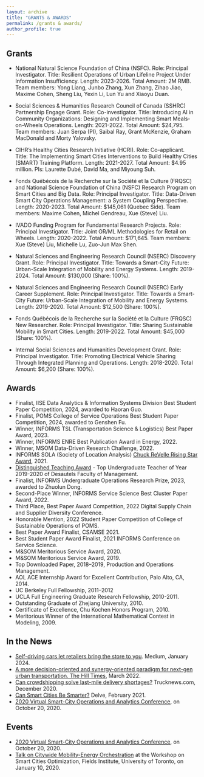 ```yaml
---
layout: archive
title: "GRANTS & AWARDS"
permalink: /grants & awards/
author_profile: true
---
```


Grants
---
* National Natural Science Foundation of China (NSFC).
  Role: Principal Investigator.
  Title: Resilient Operations of Urban Lifeline Project Under Information Insufficiency.
  Length: 2023-2026.
  Total Amount: 2M RMB.
  Team members: Yong Liang, Junbo Zhang, Xun Zhang, Zihao Jiao, Maxime Cohen, Sheng Liu, Yexin Li, Lun Yu and Xiaoyu Duan. 

* Social Sciences & Humanities Research Council of Canada (SSHRC) Partnership Engage Grant.
  Role: Co-investigator.
  Title: Introducing AI in Community Organizations: Designing and Implementing Smart Meals-on-Wheels Operations.
  Length: 2021-2022.
  Total Amount: $24,795.
  Team members: Juan Serpa (PI), Saibal Ray, Grant McKenzie, Graham MacDonald and Morty Yalovsky.

* CIHR’s Healthy Cities Research Initiative (HCRI).
  Role: Co-applicant.
  Title: The Implementing Smart Cities Interventions to Build Healthy Cities (SMART) Training Platform.
  Length: 2021-2027.
  Total Amount: $4.95 million.
  PIs: Laurette Dubé, David Ma, and Miyoung Suh.

* Fonds Québécois de la Recherche sur la Société et la Culture (FRQSC) and National Science Foundation of China (NSFC) Research Program on Smart      Cities and Big Data.
  Role: Principal Investigator.
  Title: Data-Driven Smart City Operations Management: a System Coupling Perspective.
  Length: 2020-2023.
  Total Amount: $145,061 (Quebec Side).
  Team members: Maxime Cohen, Michel Gendreau, Xue (Steve) Liu.

* IVADO Funding Program for Fundamental Research Projects.
  Role: Principal Investigator.
  Title: Joint OR/ML Methodologies for Retail on Wheels.
  Length: 2020-2022.
  Total Amount: $171,645.
  Team members: Xue (Steve) Liu, Michelle Lu, Zuo-Jun Max Shen.

* Natural Sciences and Engineering Research Council (NSERC) Discovery Grant.
  Role: Principal Investigator.
  Title: Towards a Smart-City Future: Urban-Scale Integration of Mobility and Energy Systems.
  Length: 2019-2024.
  Total Amount: $130,000 (Share: 100%).

* Natural Sciences and Engineering Research Council (NSERC) Early Career Supplement.
Role: Principal Investigator.
Title: Towards a Smart-City Future: Urban-Scale Integration of Mobility and Energy Systems.
Length: 2019-2020.
Total Amount: $12,500 (Share: 100%).

* Fonds Québécois de la Recherche sur la Société et la Culture (FRQSC) New Researcher.
  Role: Principal Investigator.
  Title: Sharing Sustainable Mobility in Smart Cities.
  Length: 2019-2022.
  Total Amount: $45,000 (Share: 100%).
​
* Internal Social Sciences and Humanities Development Grant.
  Role: Principal Investigator.
  Title: Promoting Electrical Vehicle Sharing Through Integrated Planning and Operations.
  Length: 2018-2020.
  Total Amount: $6,200 (Share: 100%).

Awards
---
* Finalist, IISE Data Analytics & Information Systems Division Best Student Paper Competition, 2024, awarded to Haoran Guo.
* Finalist, POMS College of Service Operations Best Student Paper Competition, 2024, awarded to Genshen Fu.
* ​Winner, INFORMS TSL (Transportation Science & Logistics) Best Paper Award, 2023.
* Winner, INFORMS ENRE Best Publication Award in Energy, 2022.
* Winner, MSOM Data-Driven Research Challenge, 2022.
* INFORMS SOLA (Society of Location Analysis) [Chuck ReVelle Rising Star Award](https://www.informs.org/Recognizing-Excellence/Community-Prizes/Section-on-Location-Analysis/Chuck-ReVelle-Rising-Star-Award), 2021.
* ​[Distinguished Teaching Award](https://www.mcgill.ca/channels/channels/news/desautels-professors-celebrated-their-teaching-excellence-323094) - Top Undergraduate Teacher of Year 2019-2020 of Desautels Faculty of Management.
* Finalist, INFORMS Undergraduate Operations Research Prize, 2023, awarded to Zhuolun Dong. ​
* Second-Place Winner, INFORMS Service Science Best Cluster Paper Award, 2022.
* Third Place, Best Paper Award Competition, 2022 Digital Supply Chain and Supplier Diversity Conference.
* Honorable Mention, 2022 Student Paper Competition of College of Sustainable Operations of POMS.
* Best Paper Award Finalist, CSAMSE 2021.
* Best Student Paper Award Finalist, 2021 INFORMS Conference on Service Science.
* M&SOM Meritorious Service Award, 2020.
* M&SOM Meritorious Service Award, 2019.
* Top Downloaded Paper, 2018–2019, Production and Operations Management.
* AOL ACE Internship Award for Excellent Contribution, Palo Alto, CA, 2014.
* UC Berkeley Full Fellowship, 2011–2012
* UCLA Full Engineering Graduate Research Fellowship, 2010-2011.
* Outstanding Graduate of Zhejiang University, 2010.
* Certificate of Excellence, Chu Kochen Honors Program, 2010.
* Meritorious Winner of the International Mathematical Contest in Modeling, 2009.

In the News
---
* [Self-driving cars let retailers bring the store to you](https://medium.com/texas-mccombs/self-driving-cars-let-retailers-bring-the-store-to-you-848f3acccbaa). Medium, January 2024. 
* [A more decision-oriented and synergy-oriented paradigm for next-gen urban transportation. The Hill Times](https://www.hilltimes.com/story/2022/02/28/a-more-decision-oriented-and-synergy-oriented-paradigm-for-next-gen-urban-transportation/270268/), March 2022. 
* [Can crowdshipping solve last-mile delivery shortages?](https://www.trucknews.com/transportation/can-crowdshipping-solve-last-mile-delivery-shortages/1003147601/) Trucknews.com, December 2020.
* [Can Smart Cities Be Smarter?](https://delve.mcgill.ca/read/can-smart-cities-be-smarter/) Delve, February 2021.
* [2020 Virtual Smart-City Operations and Analytics Conference](https://connect.informs.org/communities/community-home/digestviewer/viewthread?GroupId=469&MessageKey=43ab423d-3005-4b55-9b00-aede8c0fec10&CommunityKey=1d5653fa-85c8-46b3-8176-869b140e5e3c&tab=digestviewer&hlmlt=VT), on October 20, 2020.
  

Events
---
* ​[2020 Virtual Smart-City Operations and Analytics Conference](https://connect.informs.org/communities/community-home/digestviewer/viewthread?GroupId=469&MessageKey=43ab423d-3005-4b55-9b00-aede8c0fec10&CommunityKey=1d5653fa-85c8-46b3-8176-869b140e5e3c&tab=digestviewer&hlmlt=VT), on October 20, 2020.
* [Talk on Citywide Mobility-Energy Orchestration](https://www.fields.utoronto.ca/talks/Citywide-Mobility-Energy-Orchestration-Shared-Electric-Vehicles-to-Self-Sufficient-and) at the Workshop on Smart Cities Optimization, Fields Institute, University of Toronto, on January 10, 2020.
